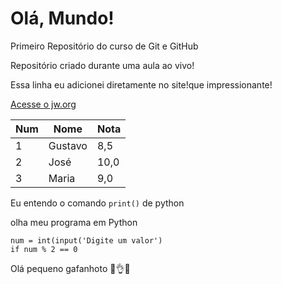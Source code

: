 # Olá, Mundo!
 Primeiro Repositório do curso de Git e GitHub

 Repositório criado durante uma aula ao vivo!

 Essa linha eu adicionei diretamente no site!que impressionante!
 
[Acesse o jw.org](https://www.jw.org/pt/)

Num | Nome | Nota
---|---|---
1 | Gustavo | 8,5
2 | José | 10,0
3 | Maria | 9,0

Eu entendo o comando `print()` de python

olha meu programa em Python
```
num = int(input('Digite um valor')
if num % 2 == 0
```
Olá pequeno gafanhoto 🖖👌🐵
